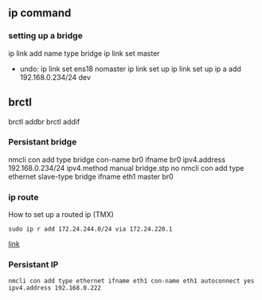 ## ip command
### setting up a bridge
ip link add name <bridge> type bridge
ip link set <dev> master <bridge>
  * undo: ip link set ens18 nomaster
ip link set <dev> up
ip link set <bridge> up
ip a add 192.168.0.234/24 dev <bridge>

## brctl
brctl addbr <bridgeName>
brctl addif <bridgeName> <dev>

### Persistant bridge
nmcli con add type bridge con-name br0 ifname br0 ipv4.address 192.168.0.234/24 ipv4.method manual bridge.stp no
nmcli con add type ethernet slave-type bridge ifname eth1 master br0

### ip route
How to set up a routed ip (TMX)
```
sudo ip r add 172.24.244.0/24 via 172.24.220.1
```

[link](https://www.zenarmor.com/docs/linux-tutorials/how-to-configure-network-bridge-on-linux)

### Persistant IP
```
nmcli con add type ethernet ifname eth1 con-name eth1 autoconnect yes ipv4.address 192.168.0.222
```
